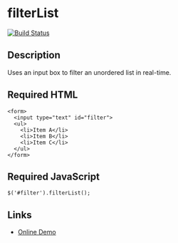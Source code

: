 # filterList
[![Build Status](https://api.travis-ci.org/travishorn/jquery-filterList.png)](https://travis-ci.org/travishorn/jquery-filterList)

## Description
Uses an input box to filter an unordered list in real-time.

## Required HTML
    <form>
      <input type="text" id="filter">
      <ul>
        <li>Item A</li>
        <li>Item B</li>
        <li>Item C</li>
      </ul>
    </form>

## Required JavaScript
    $('#filter').filterList();

## Links
* [Online Demo](http://jsfiddle.net/x5KSQ/)
